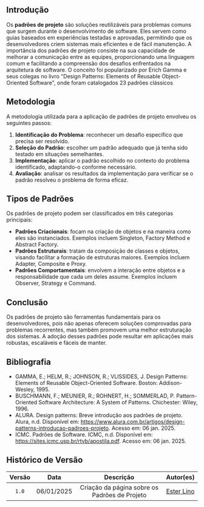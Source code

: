## Introdução

Os **padrões de projeto** são soluções reutilizáveis para problemas comuns que surgem durante o desenvolvimento de software. Eles servem como guias baseados em experiências testadas e aprovadas, permitindo que os desenvolvedores criem sistemas mais eficientes e de fácil manutenção. A importância dos padrões de projeto consiste na sua capacidade de melhorar a comunicação entre as equipes, proporcionando uma linguagem comum e facilitando a compreensão dos desafios enfrentados na arquitetura de software. O conceito foi popularizado por Erich Gamma e seus colegas no livro "Design Patterns: Elements of Reusable Object-Oriented Software", onde foram catalogados 23 padrões clássicos

## Metodologia

A metodologia utilizada para a aplicação de padrões de projeto envolveu os seguintes passos:

1. **Identificação do Problema**: reconhecer um desafio específico que precisa ser resolvido.
2. **Seleção do Padrão**: escolher um padrão adequado que já tenha sido testado em situações semelhantes.
3. **Implementação**: aplicar o padrão escolhido no contexto do problema identificado, adaptando-o conforme necessário.
4. **Avaliação**: analisar os resultados da implementação para verificar se o padrão resolveu o problema de forma eficaz.

## Tipos de Padrões

Os padrões de projeto podem ser classificados em três categorias principais:

- **Padrões Criacionais**: focam na criação de objetos e na maneira como eles são instanciados. Exemplos incluem Singleton, Factory Method e Abstract Factory.
- **Padrões Estruturais**: tratam da composição de classes e objetos, visando facilitar a formação de estruturas maiores. Exemplos incluem Adapter, Composite e Proxy.
- **Padrões Comportamentais**: envolvem a interação entre objetos e a responsabilidade que cada um deles assume. Exemplos incluem Observer, Strategy e Command.

## Conclusão

Os padrões de projeto são ferramentas fundamentais para os desenvolvedores, pois não apenas oferecem soluções comprovadas para problemas recorrentes, mas também promovem uma melhor estruturação dos sistemas. A adoção desses padrões pode resultar em aplicações mais robustas, escaláveis e fáceis de manter.

## Bibliografia

- GAMMA, E.; HELM, R.; JOHNSON, R.; VLISSIDES, J. Design Patterns: Elements of Reusable Object-Oriented Software. Boston: Addison-Wesley, 1995.
- BUSCHMANN, F.; MEUNIER, R.; ROHNERT, H.; SOMMERLAD, P. Pattern-Oriented Software Architecture: A System of Patterns. Chichester: Wiley, 1996.
- ALURA. Design patterns: Breve introdução aos padrões de projeto. Alura, n.d. Disponível em: https://www.alura.com.br/artigos/design-patterns-introducao-padroes-projeto. Acesso em: 06 jan. 2025.
- ICMC. Padrões de Software. ICMC, n.d. Disponível em: https://sites.icmc.usp.br/rtvb/apostila.pdf. Acesso em: 06 jan. 2025.

## Histórico de Versão

| Versão |    Data    |                   Descrição                   |                  Autor(es)                  |
| :----: | :--------: | :-------------------------------------------: | :-----------------------------------------: |
| `1.0`  | 06/01/2025 | Criação da página sobre os Padrões de Projeto | [Ester Lino](https://github.com/esteerlino) |
